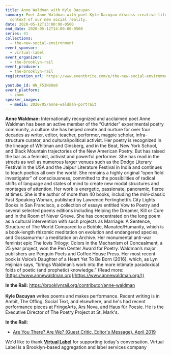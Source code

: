```yaml
---
title: Anne Waldman with Kyle Dacuyan
summary: Poet Anne Waldman with poet Kyle Dacuyan discuss creative life in the
  context of our new social reality.
date: 2020-05-12T13:00:00-0500
end_date: 2020-05-12T14:00:00-0500
series: 41
collections:
  - the-new-social-environment
event_sponsor:
  - virtual-label
event_organizer:
  - the-brooklyn-rail
event_producer:
  - the-brooklyn-rail
registration_url: https://www.eventbrite.com/e/the-new-social-environment-41-anne-waldman-tickets-104544521478

youtube_id: HN_F53N80a0
event_platform:
  - zoom
speaker_images:
  - media: 2020/05/anne-waldman-portrait
---
```

**Anne Waldman:**  Internationally recognized and acclaimed poet Anne Waldman has been an active member of the “Outrider” experimental poetry community, a culture she has helped create and nurture for over four decades as writer, editor, teacher, performer, magpie scholar, infra-structure curator, and cultural/political activist. Her poetry is recognized in the lineage of Whitman and Ginsberg, and in the Beat, New York School, and Black Mountain trajectories of the New American Poetry. But has raised the bar as a feminist, activist and powerful performer. She has read in the streets as well as numerous larger venues such as the Dodge Literary Festival in the USA and the Jaipur Literature Festival in India and continues to teach poetics all over the world. She remains a highly original “open field investigator” of consciousness, committed to the possibilities of radical shifts of language and states of mind to create new modal structures and montages of attention. Her work is energetic, passionate, panoramic, fierce at times. She is the author of more than 40 books, including the mini-classic Fast Speaking Woman, published by Lawrence Ferlinghetti’s City Lights Books in San Francisco, a collection of essays entitled Vow to Poetry and several selected poems editions including Helping the Dreamer, Kill or Cure and In the Room of Never Grieve. She has concentrated on the long poem as a cultural intervention with such projects as Marriage: A Sentence, Structure of The World Compared to a Bubble, Manatee/Humanity, which is a book-length rhizomic meditation on evolution and endangered species, and Gossamurmur a meditation on Archive. Her monumental anti-war feminist epic The Iovis Trilogy: Colors in the Mechanism of Concealment, a 25 year project, won the Pen Center Award for Poetry. Waldman’s major publishers are Penguin Poets and Coffee House Press. Her most recent book is Voice’s Daughter of a Heart Yet To Be Born (2016), which, as Lyn Hejinian says, “brings Waldman’s work into the more intimate paradoxical folds of poetic (and prophetic) knowledge.” (Read more:  [https://www.annewaldman.org](https://www.annewaldman.org/))

**In the Rail:**  <https://brooklynrail.org/contributor/anne-waldman>\
\
**Kyle Dacuyan** writes poems and makes performance. Recent writing is in Ambit, The Offing, Social Text, and elsewhere, and he's had recent performance pieces at FringeArts, Ars Nova, and Haus für Poesie. He is the Executive Director of The Poetry Project at St. Mark's.

**In the Rail:**

* [Are You There? Are We? (Guest Critic, Editor's Message), April 2019](https://brooklynrail.org/2019/04/editorsmessage/Are-You-There-Are-We)

We'd like to thank  **[Virtual Label](https://virtuallabel.biz/)**  for supporting today's conversation. Virtual Label is a Brooklyn-based aggregation and label services company
